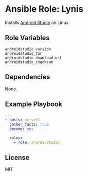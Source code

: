 # Ansible Role: Lynis

Installs [Android Studio](https://developer.android.com/studio) on Linux.

## Role Variables

```
androidstudio_version
androidstudio_tar
androidstudio_download_url
androidstudio_checksum
```

## Dependencies

None.

## Example Playbook

```yaml
---
- hosts: server1
  gather_facts: True
  become: yes

  roles:
    - role: androidstudio
```

## License

MIT
